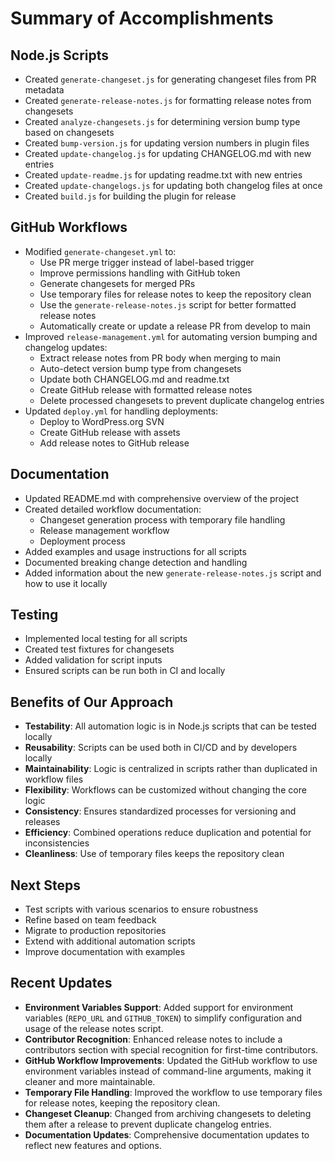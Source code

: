# Summary of Accomplishments

## Node.js Scripts

- Created `generate-changeset.js` for generating changeset files from PR metadata
- Created `generate-release-notes.js` for formatting release notes from changesets
- Created `analyze-changesets.js` for determining version bump type based on changesets
- Created `bump-version.js` for updating version numbers in plugin files
- Created `update-changelog.js` for updating CHANGELOG.md with new entries
- Created `update-readme.js` for updating readme.txt with new entries
- Created `update-changelogs.js` for updating both changelog files at once
- Created `build.js` for building the plugin for release

## GitHub Workflows

- Modified `generate-changeset.yml` to:
  - Use PR merge trigger instead of label-based trigger
  - Improve permissions handling with GitHub token
  - Generate changesets for merged PRs
  - Use temporary files for release notes to keep the repository clean
  - Use the `generate-release-notes.js` script for better formatted release notes
  - Automatically create or update a release PR from develop to main
- Improved `release-management.yml` for automating version bumping and changelog updates:
  - Extract release notes from PR body when merging to main
  - Auto-detect version bump type from changesets
  - Update both CHANGELOG.md and readme.txt
  - Create GitHub release with formatted release notes
  - Delete processed changesets to prevent duplicate changelog entries
- Updated `deploy.yml` for handling deployments:
  - Deploy to WordPress.org SVN
  - Create GitHub release with assets
  - Add release notes to GitHub release

## Documentation

- Updated README.md with comprehensive overview of the project
- Created detailed workflow documentation:
  - Changeset generation process with temporary file handling
  - Release management workflow
  - Deployment process
- Added examples and usage instructions for all scripts
- Documented breaking change detection and handling
- Added information about the new `generate-release-notes.js` script and how to use it locally

## Testing

- Implemented local testing for all scripts
- Created test fixtures for changesets
- Added validation for script inputs
- Ensured scripts can be run both in CI and locally

## Benefits of Our Approach
- **Testability**: All automation logic is in Node.js scripts that can be tested locally
- **Reusability**: Scripts can be used both in CI/CD and by developers locally
- **Maintainability**: Logic is centralized in scripts rather than duplicated in workflow files
- **Flexibility**: Workflows can be customized without changing the core logic
- **Consistency**: Ensures standardized processes for versioning and releases
- **Efficiency**: Combined operations reduce duplication and potential for inconsistencies
- **Cleanliness**: Use of temporary files keeps the repository clean

## Next Steps
- Test scripts with various scenarios to ensure robustness
- Refine based on team feedback
- Migrate to production repositories
- Extend with additional automation scripts
- Improve documentation with examples

## Recent Updates

- **Environment Variables Support**: Added support for environment variables (`REPO_URL` and `GITHUB_TOKEN`) to simplify configuration and usage of the release notes script.
- **Contributor Recognition**: Enhanced release notes to include a contributors section with special recognition for first-time contributors.
- **GitHub Workflow Improvements**: Updated the GitHub workflow to use environment variables instead of command-line arguments, making it cleaner and more maintainable.
- **Temporary File Handling**: Improved the workflow to use temporary files for release notes, keeping the repository clean.
- **Changeset Cleanup**: Changed from archiving changesets to deleting them after a release to prevent duplicate changelog entries.
- **Documentation Updates**: Comprehensive documentation updates to reflect new features and options. 